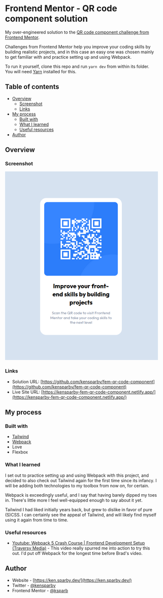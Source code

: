 # Frontend Mentor - QR code component solution

My over-engineered solution to the [QR code component challenge from Frontend Mentor](https://www.frontendmentor.io/challenges/qr-code-component-iux_sIO_H).

Challenges from Frontend Mentor help you improve your coding skills by building realistic projects, and in this case an easy one was chosen mainly to get familiar with and practice setting up and using Webpack.

To run it yourself, clone this repo and run `yarn dev` from within its folder. You will need [Yarn](https://yarnpkg.com/) installed for this.

## Table of contents

- [Overview](#overview)
  - [Screenshot](#screenshot)
  - [Links](#links)
- [My process](#my-process)
  - [Built with](#built-with)
  - [What I learned](#what-i-learned)
  - [Useful resources](#useful-resources)
- [Author](#author)

## Overview

### Screenshot

![Screenshot of solution](./screenshot.png?raw=true)

### Links

- Solution URL: [https://github.com/kensparby/fem-qr-code-component](https://github.com/kensparby/fem-qr-code-component)
- Live Site URL: [https://kensparby-fem-qr-code-component.netlify.app/](https://kensparby-fem-qr-code-component.netlify.app/)

## My process

### Built with

- [Tailwind](https://tailwindcss.com/)
- [Webpack](https://webpack.js.org/)
- Love
- Flexbox

### What I learned

I set out to practice setting up and using Webpack with this project, and decided to also check out Tailwind again for the first time since its infancy. I will be adding both technologies to my toolbox from now on, for certain.

Webpack is exceedingly useful, and I say that having barely dipped my toes in. There's little more I feel well-equipped enough to say about it yet.

Tailwind I had liked initially years back, but grew to dislike in favor of pure (S)CSS. I can certainly see the appeal of Tailwind, and will likely find myself using it again from time to time.

### Useful resources

- [Youtube: Webpack 5 Crash Course | Frontend Development Setup (Traversy Media)](https://www.youtube.com/watch?v=IZGNcSuwBZs) - This video really spurred me into action to try this out. I'd put off Webpack for the longest time before Brad's video.

## Author

- Website - [https://ken.sparby.dev/](https://ken.sparby.dev/)
- Twitter - [@kensparby](https://www.twitter.com/kensparby)
- Frontend Mentor - [@ksparb](https://www.frontendmentor.io/profile/ksparb)
